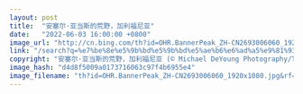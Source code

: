 ```yaml
---
layout: post
title:  "安塞尔·亚当斯的荒野，加利福尼亚"
date:   "2022-06-03 16:00:00 +0800"
image_url: "http://cn.bing.com/th?id=OHR.BannerPeak_ZH-CN2693006060_1920x1080.jpg&rf=LaDigue_1920x1080.jpg&pid=hp"
link: "/search?q=%e7%be%8e%e5%9b%bd%e5%9b%bd%e5%ae%b6%e6%ad%a5%e9%81%93%e7%b3%bb%e7%bb%9f&form=hpcapt&mkt=zh-cn"
copyright: "安塞尔·亚当斯的荒野，加利福尼亚 (© Michael DeYoung Photography/Tandem Stills + Motion)"
image_hash: "d4d8f5009a0173716063c97f4b6955e4"
image_filename: "th?id=OHR.BannerPeak_ZH-CN2693006060_1920x1080.jpg&rf=LaDigue_1920x1080.jpg&pid=hp"
---
```

